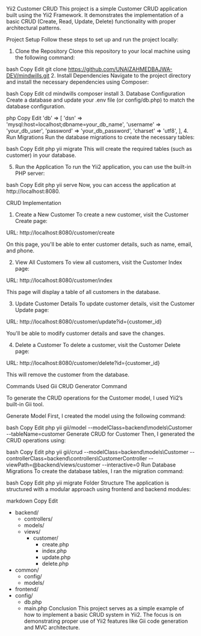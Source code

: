 Yii2 Customer CRUD
This project is a simple Customer CRUD application built using the Yii2 Framework. It demonstrates the implementation of a basic CRUD (Create, Read, Update, Delete) functionality with proper architectural patterns.

Project Setup
Follow these steps to set up and run the project locally:

1. Clone the Repository
Clone this repository to your local machine using the following command:

bash
Copy
Edit
git clone https://github.com/UNAIZAHMEDBAJWA-DEV/mindwills.git
2. Install Dependencies
Navigate to the project directory and install the necessary dependencies using Composer:

bash
Copy
Edit
cd mindwills
composer install
3. Database Configuration
Create a database and update your .env file (or config/db.php) to match the database configuration.

php
Copy
Edit
'db' => [
    'dsn' => 'mysql:host=localhost;dbname=your_db_name',
    'username' => 'your_db_user',
    'password' => 'your_db_password',
    'charset' => 'utf8',
],
4. Run Migrations
Run the database migrations to create the necessary tables:

bash
Copy
Edit
php yii migrate
This will create the required tables (such as customer) in your database.

5. Run the Application
To run the Yii2 application, you can use the built-in PHP server:

bash
Copy
Edit
php yii serve
Now, you can access the application at http://localhost:8080.

CRUD Implementation
1. Create a New Customer
To create a new customer, visit the Customer Create page:

URL: http://localhost:8080/customer/create

On this page, you'll be able to enter customer details, such as name, email, and phone.

2. View All Customers
To view all customers, visit the Customer Index page:

URL: http://localhost:8080/customer/index

This page will display a table of all customers in the database.

3. Update Customer Details
To update customer details, visit the Customer Update page:

URL: http://localhost:8080/customer/update?id={customer_id}

You'll be able to modify customer details and save the changes.

4. Delete a Customer
To delete a customer, visit the Customer Delete page:

URL: http://localhost:8080/customer/delete?id={customer_id}

This will remove the customer from the database.

Commands Used
Gii CRUD Generator Command

To generate the CRUD operations for the Customer model, I used Yii2’s built-in Gii tool.

Generate Model
First, I created the model using the following command:

bash
Copy
Edit
php yii gii/model --modelClass=backend\\models\\Customer --tableName=customer
Generate CRUD for Customer
Then, I generated the CRUD operations using:

bash
Copy
Edit
php yii gii/crud --modelClass=backend\\models\\Customer --controllerClass=backend\\controllers\\CustomerController --viewPath=@backend/views/customer --interactive=0
Run Database Migrations
To create the database tables, I ran the migration command:

bash
Copy
Edit
php yii migrate
Folder Structure
The application is structured with a modular approach using frontend and backend modules:

markdown
Copy
Edit
- backend/
  - controllers/
  - models/
  - views/
    - customer/
      - create.php
      - index.php
      - update.php
      - delete.php
- common/
  - config/
  - models/
- frontend/
- config/
  - db.php
  - main.php
Conclusion
This project serves as a simple example of how to implement a basic CRUD system in Yii2. The focus is on demonstrating proper use of Yii2 features like Gii code generation and MVC architecture.

